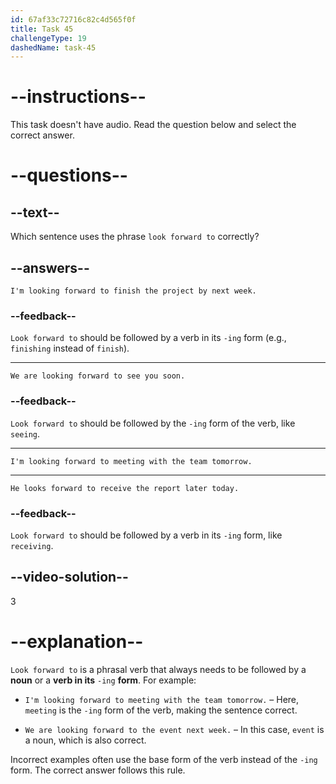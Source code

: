 ```yaml
---
id: 67af33c72716c82c4d565f0f
title: Task 45
challengeType: 19
dashedName: task-45
---
```


# --instructions--

This task doesn't have audio. Read the question below and select the correct answer.

# --questions--

## --text--

Which sentence uses the phrase `look forward to` correctly?

## --answers--

`I'm looking forward to finish the project by next week.`

### --feedback--

`Look forward to` should be followed by a verb in its `-ing` form (e.g., `finishing` instead of `finish`).

---

`We are looking forward to see you soon.`

### --feedback--

`Look forward to` should be followed by the `-ing` form of the verb, like `seeing`.

---

`I'm looking forward to meeting with the team tomorrow.`

---

`He looks forward to receive the report later today.`

### --feedback--

`Look forward to` should be followed by a verb in its `-ing` form, like `receiving`.

## --video-solution--

3

# --explanation--  

`Look forward to` is a phrasal verb that always needs to be followed by a **noun** or a **verb in its** `-ing` **form**. For example:  

- `I'm looking forward to meeting with the team tomorrow.` – Here, `meeting` is the `-ing` form of the verb, making the sentence correct.

- `We are looking forward to the event next week.` – In this case, `event` is a noun, which is also correct.  

Incorrect examples often use the base form of the verb instead of the `-ing` form. The correct answer follows this rule.
